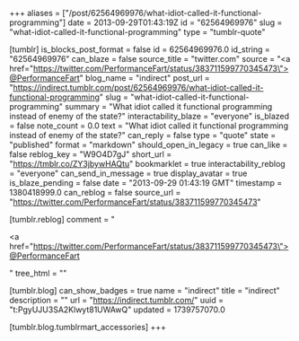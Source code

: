 +++
aliases = ["/post/62564969976/what-idiot-called-it-functional-programming"]
date = 2013-09-29T01:43:19Z
id = "62564969976"
slug = "what-idiot-called-it-functional-programming"
type = "tumblr-quote"

[tumblr]
is_blocks_post_format = false
id = 62564969976.0
id_string = "62564969976"
can_blaze = false
source_title = "twitter.com"
source = "<a href=\"https://twitter.com/PerformanceFart/status/383711599770345473\">@PerformanceFart</a>"
blog_name = "indirect"
post_url = "https://indirect.tumblr.com/post/62564969976/what-idiot-called-it-functional-programming"
slug = "what-idiot-called-it-functional-programming"
summary = "What idiot called it functional programming instead of enemy of the state?"
interactability_blaze = "everyone"
is_blazed = false
note_count = 0.0
text = "What idiot called it functional programming instead of enemy of the state?"
can_reply = false
type = "quote"
state = "published"
format = "markdown"
should_open_in_legacy = true
can_like = false
reblog_key = "W9O4D7gJ"
short_url = "https://tmblr.co/ZY3jbywHAQtu"
bookmarklet = true
interactability_reblog = "everyone"
can_send_in_message = true
display_avatar = true
is_blaze_pending = false
date = "2013-09-29 01:43:19 GMT"
timestamp = 1380418999.0
can_reblog = false
source_url = "https://twitter.com/PerformanceFart/status/383711599770345473"

[tumblr.reblog]
comment = "<p><a href=\"https://twitter.com/PerformanceFart/status/383711599770345473\">@PerformanceFart</a></p>"
tree_html = ""

[tumblr.blog]
can_show_badges = true
name = "indirect"
title = "indirect"
description = ""
url = "https://indirect.tumblr.com/"
uuid = "t:PgyUJU3SA2Klwyt81UWAwQ"
updated = 1739757070.0

[tumblr.blog.tumblrmart_accessories]
+++
